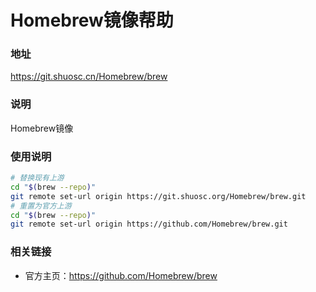 #  Homebrew镜像帮助

###  地址 

https://git.shuosc.cn/Homebrew/brew

###  说明

Homebrew镜像

### 使用说明 

```bash
# 替换现有上游
cd "$(brew --repo)"
git remote set-url origin https://git.shuosc.org/Homebrew/brew.git
# 重置为官方上游 
cd "$(brew --repo)"
git remote set-url origin https://github.com/Homebrew/brew.git
```

### 相关链接 

- 官方主页：https://github.com/Homebrew/brew